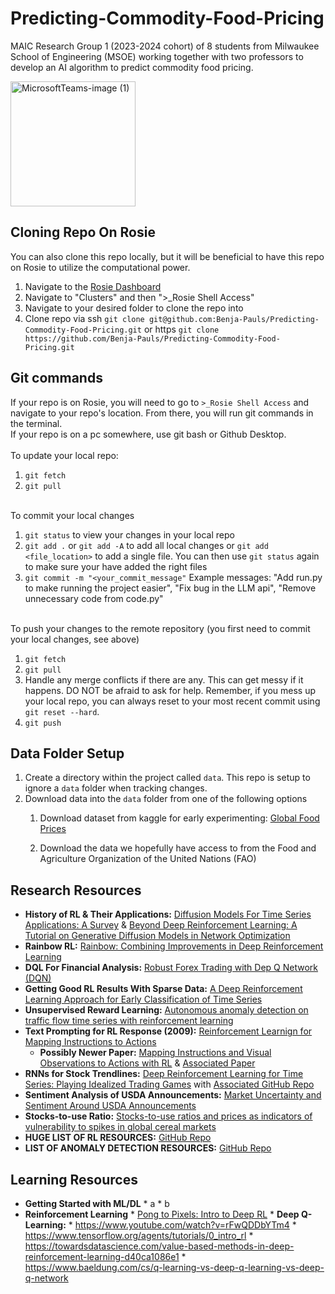 # Predicting-Commodity-Food-Pricing
MAIC Research Group 1 (2023-2024 cohort) of 8 students from Milwaukee School of Engineering (MSOE) working together with two professors to develop an AI algorithm to predict commodity food pricing.

<img src="https://github.com/Benja-Pauls/Predicting-Commodity-Food-Pricing/assets/73416124/1f89a5f8-9686-4f61-8402-a44769cd0ed8" alt="MicrosoftTeams-image (1)" width="200"/>


## Cloning Repo On Rosie
You can also clone this repo locally, but it will be beneficial to have this repo on Rosie to utilize the computational power.
1. Navigate to the [Rosie Dashboard](https://dh-ood.hpc.msoe.edu/pun/sys/dashboard/)
2. Navigate to "Clusters" and then ">_Rosie Shell Access"
3. Navigate to your desired folder to clone the repo into
4. Clone repo via ssh `git clone git@github.com:Benja-Pauls/Predicting-Commodity-Food-Pricing.git` or https `git clone https://github.com/Benja-Pauls/Predicting-Commodity-Food-Pricing.git`

## Git commands
If your repo is on Rosie, you will need to go to `>_Rosie Shell Access` and navigate to your repo's location. From there, you will run git commands in the terminal.<br>If your repo is on a pc somewhere, use git bash or Github Desktop.<br><br>
To update your local repo:
1. `git fetch`
2. `git pull`<br><br>

To commit your local changes
1. `git status` to view your changes in your local repo
2. `git add .` or `git add -A` to add all local changes or `git add <file_location>` to add a single file. You can then use `git status` again to make sure your have added the right files
3. `git commit -m "<your_commit_message"` Example messages: "Add run.py to make running the project easier", "Fix bug in the LLM api", "Remove unnecessary code from code.py"<br><br>

To push your changes to the remote repository (you first need to commit your local changes, see above)
1. `git fetch`
2. `git pull`
3. Handle any merge conflicts if there are any. This can get messy if it happens. DO NOT be afraid to ask for help. Remember, if you mess up your local repo, you can always reset to your most recent commit using `git reset --hard`. 
4. `git push`
       

## Data Folder Setup
1. Create a directory within the project called `data`. This repo is setup to ignore a `data` folder when tracking changes.<br>
2. Download data into the `data` folder from one of the following options<br>
    1. Download dataset from kaggle for early experimenting: [Global Food Prices](https://www.kaggle.com/datasets/jboysen/global-food-prices)

    2. Download the data we hopefully have access to from the Food and Agriculture Organization of the United Nations (FAO)
  
## Research Resources
* **History of RL & Their Applications:** [Diffusion Models For Time Series Applications: A Survey](https://arxiv.org/pdf/2305.00624.pdf) & [Beyond Deep Reinforcement Learning: A Tutorial on Generative Diffusion Models in Network Optimization](https://arxiv.org/pdf/2308.05384.pdf)
* **Rainbow RL:** [Rainbow: Combining Improvements in Deep Reinforcement Learning](https://arxiv.org/pdf/1710.02298.pdf)
* **DQL For Financial Analysis:** [Robust Forex Trading with Dep Q Network (DQN)](https://core.ac.uk/download/pdf/233618241.pdf)
* **Getting Good RL Results With Sparse Data:** [A Deep Reinforcement Learning Approach for Early Classification of Time Series](https://ieeexplore.ieee.org/abstract/document/8553544)
* **Unsupervised Reward Learning:** [Autonomous anomaly detection on traffic flow time series with reinforcement learning](https://www.sciencedirect.com/science/article/pii/S0968090X23000785)
* **Text Prompting for RL Response (2009):** [Reinforcement Learnign for Mapping Instructions to Actions](http://people.csail.mit.edu/branavan/papers/acl2009.pdf)
    * **Possibly Newer Paper:** [Mapping Instructions and Visual Observations to Actions with RL](https://ar5iv.labs.arxiv.org/html/1704.08795) & [Associated Paper](https://arxiv.org/pdf/1704.08795.pdf)
* **RNNs for Stock Trendlines:** [Deep Reinforcement Learning for Time Series: Playing Idealized Trading Games](https://arxiv.org/ftp/arxiv/papers/1803/1803.03916.pdf) with [Associated GitHub Repo](https://github.com/golsun/deep-RL-trading)
* **Sentiment Analysis of USDA Announcements:** [Market Uncertainty and Sentiment Around USDA Announcements](https://deliverypdf.ssrn.com/delivery.php?ID=152013104065026067086094070025031102101074051042007060126090024090122107127007073073055020029097121126020120094007105127010080059016075034036069004022096023116075014087047066072125025004077007070086065121027107121127127126070104086077106111085104125&EXT=pdf&INDEX=TRUE)
* **Stocks-to-use Ratio:** [Stocks-to-use ratios and prices as indicators of vulnerability to spikes in global cereal markets](https://are.berkeley.edu/~bwright/Wright/Publications_files/Stocks%20to%20use.pdf)
* **HUGE LIST OF RL RESOURCES:** [GitHub Repo](https://github.com/zhjohnchan/awesome-reinforcement-learning-in-nlp)
* **LIST OF ANOMALY DETECTION RESOURCES:** [GitHub Repo](https://github.com/yzhao062/anomaly-detection-resources)

## Learning Resources
* **Getting Started with ML/DL**
       * a
       * b
* **Reinforcement Learning**
       * [Pong to Pixels: Intro to Deep RL](http://karpathy.github.io/2016/05/31/rl/)
       * **Deep Q-Learning:**
              * https://www.youtube.com/watch?v=rFwQDDbYTm4
              * https://www.tensorflow.org/agents/tutorials/0_intro_rl
              * https://towardsdatascience.com/value-based-methods-in-deep-reinforcement-learning-d40ca1086e1
              * https://www.baeldung.com/cs/q-learning-vs-deep-q-learning-vs-deep-q-network

